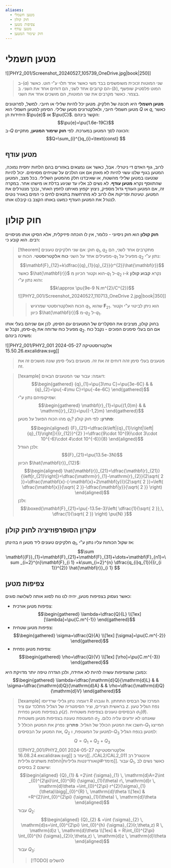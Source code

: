 ```yaml
---
aliases:
  - מטען חשמלי
  - חוק קולון
  - צפיפות מטען
  - מטען עודף
  - חוק שימור המטען
---
```

# מטען חשמלי
![[PHY2_001/Screenshot_20240527_105739_OneDrive.jpg|book|250]]
>ב-$(a)$ שני המוטות זכוכית משופשפים בבד משי  כאשר אחד תלוי ע"י חוט. כאשר הם קרובים אחד לשני, הם דוחים אחד את השני. ב-$(b)$, המוט פלסטיק שופשף בצמר. כאשר מקרבים את שני המוטות, הם מושכים אחד את השני.

**מטען חשמלי** היא תכונה של חלקיק. מטען יכל להיות שלילי או חיובי. למשל, לפרוטונים מטען חשמלי חיובי, ולאלקטרונים מטען שלילי.
הסימון למטען חשמלי הוא $Q$ או $q$, כאשר היחידות הן $\pu{e}$ או $\pu{C}$. הקשר בינהם:
$$\pu{e}=\pu{1.6e-19C}$$
ב-$Q$ הכוונה לסך המטען במערכת. לפי **חוק שימור המטען**, מתקיים:
$$Q=\sum_{i}^{}q_{i}=\text{const}  $$
## מטען עודף
לרוב, גוף האדם די ניטרלי. אבל, כאשר אנו נמצאים באזורים בהם הלחות יחסית נמוכה, המטען בגוף שלנו עשוי להיות לא מאוזן אם אנו הולכים על שטיחים מסוימים. יכול להיות שנטענו במטען שלילי מהשטח, או שאיבדנו חלק מהמטען השלילי. בכל מצב, המטען שהתווסף נקרא **מטען עודף**. לא נשים לב אליו עד שניגע בדלת או מישהו אחר. במקרה זה, אם המטען העודף גדול מספיק, ניצוץ יקפוץ מאיתנו לחפץ האחר, ובכך מנטרלים את המטען.
*טעינות* *ופריקות* אלו לרוב לא מתרחשות בתנאים לחים כי המים באוויר נוטים *לנטרל* את המטען העודף כמעט באותו הקצב בו קיבלנו אותו.


# חוק קולון
**חוק קולון** הוא חוק ניסיוני - כלומר, אין לו הוכחה פיזיקלית, אלא הסיקו אותו מניסויים רבים. הוא קובע כי:      
>[!theorem] חוק: 
 >אם שני חלקיקים טעונים ${q}_{1},{q}_{2}$ מתקרבים אחד לשני, הם מפעילים אחד על השני **כוח אלקטרוסטטי**. הכוח ש-${q}_{1}$ מפעיל על ${q}_{2}$ נתון ע"י:
 >$$\mathbf{F}_{12}=k\dfrac{{q}_{1}{q}_{2}}{r^{2}}\hat{\mathbf{r}}$$
 >כאשר $\hat{\mathbf{r}}$ הוא וקטור הכיוון מ-${q}_{1}$ ל-${q}_{2}$ ו-$k$ נקרא **קבוע קולון** והוא נתון ע"י:
 >$$k\approx \pu{9e-9 N.m^{2}/C^{2}}$$
>![[PHY2_001/Screenshot_20240527_110713_OneDrive 2.jpg|book|350]]
 >>הכוח האלקטרוסטטי שמרגיש ${q}_{1}$, שהוא $\mathbf{F}_{21}$. הוא ניתן לביטוי ע"י וקטור כיוון $\hat{\mathbf{r}}$ מ-${q}_{2}$ ל-${q}_{1}$.
 >

 בחוק קולון, מציבים את הסקלרים של המטענים *עם הסימן*. לכן אם שניהם בעלי אותו סימן, נקבל ש-${q}_{1}$ מפעיל כוח שדוחה את ${q}_{2}$. אם הם בעלי סימנים הפוכים - נקבל כוח משיכה בינהם:

![[PHY2_001/PHY2_001 אלקטרוסטטיקה 2024-05-27 15.50.26.excalidraw.svg]]
>מטענים בעלי סימן זהה דוחים זה את זה. מטענים בעלי סימן שונה מושכים זה את זה.
 
 

>[!example] דוגמה: 
עבור שני המטענים הבאים:
>$$\begin{gathered}
{q}_{1}=\pu{3\mu C}=\pu{3e-6C} &  & {q}_{2}=\pu{-4\mu C}=\pu{-4e-6C}
\end{gathered}$$
שמיקומיהם נתון ע"י:
>$$\begin{gathered}
\mathbf{r}_{1}=\pu{(1,0)m} &  & \mathrm{{r}_{2}}=\pu{(-1,2)m}
\end{gathered}$$
מהו הכוח הפועל על מטען ${q}_{1}$?
**פתרון:**
לפי חוק קולון:
>$$\begin{aligned}
{F}_{21}=\dfrac{k\left|{q}_{1}\right|\left|{q}_{1}\right|}{{r_{12}}^{2} }=\dfrac{9\cdot 10^{9}\cdot 3\cdot 10^{-6}\cdot 4\cdot 10^{-6}}{8}
\end{aligned}$$
ולכן הגודל:
>$${F}_{21}=\pu{13.5e-3N}$$
הכיוון $\hat{\mathbf{r}}_{12}$:
>$$\begin{aligned}
\hat{\mathbf{r}}_{21}=\dfrac{\mathbf{r}_{21}}{\left|r_{21}\right|}=\dfrac{\mathrm{r}_{1}-\mathrm{r}_{2}}{2\sqrt{ 2 }}=\dfrac{\mathbf{x}-(-\mathbf{x}+2\mathbf{y})}{2\sqrt{ 2 }}=\left( \dfrac{\mathbf{x}}{\sqrt{ 2 }}-\dfrac{\mathbf{y}}{\sqrt{ 2 }} \right)
\end{aligned}$$
ולכן:
>$$\boxed{\mathbf{F}_{21}=\pu{-13.5e-3}\left( \dfrac{1}{\sqrt{ 2 }},\, \dfrac{1}{\sqrt{ 2 }} \right) \pu{N} }$$

## עקרון הסופרפוזיציה לחוק קולון
בהינתן $n$ חלקיקים טעונים ליד מטען ${q}_{1}$, אז שקול הכוחות עליו נתון ע"י:
$$\sum \mathbf{{F}}_{1}=\mathbf{F}_{21}+\mathbf{F}_{31}+\dots+\mathbf{F}_{n1}=\sum _{i=2}^{n}\mathbf{F}_{i 1} =k\sum_{i=2}^{n} \dfrac{q_{i}q_{1}}{{r_{i 1}}^{2}} \hat{\mathbf{r}}_{i 1} $$
## צפיפות מטען
כאשר נעסוק בצפיפות מטען, יהיה לנו נוח לסווג אותה לשלושה סוגים:
- צפיפות מטען אורכית:
	$$\begin{gathered}
\lambda=\dfrac{Q}{L} \\[1ex]
[\lambda]=\pu{C.m^{-1}}
\end{gathered}$$
 - צפיפות מטען שטחית:
	$$\begin{gathered}
\sigma=\dfrac{Q}{A} \\[1ex]
[\sigma]=\pu{C.m^{-2}}
\end{gathered}$$
 - צפיפות מטען נפחית:
	$$\begin{gathered}
\rho=\dfrac{Q}{V} \\[1ex]
[\rho]=\pu{C.m^{-3}}
\end{gathered}$$

כמובן שהצפיפות עשויה להיות לא אחידה, ולכן הגדרה טיפה יותר מדויקת היא:
$$\begin{gathered}
\lambda=\dfrac{\mathrm{d}Q}{\mathrm{d}L} &  & \sigma=\dfrac{\mathrm{d}Q}{\mathrm{d}A} &  & \rho=\dfrac{\mathrm{d}Q}{\mathrm{d}V}
\end{gathered}$$

>[!example] דוגמה: 
> נתון גלילי שרדיוסו $R$ וגובהו $h$. המרכז של הבסיס התחתון בראשית הצירים, וציר הסימטריה של הגליל מתלכד עם ציר $z$. נפח הגליל טעון בצפיפות מטען נפחית $\rho(z)$. הבסיסים טעונים בצפיפות משטחית ${\sigma}_{1}(\theta)$. המעטפת טעונה בצפיפות מטען משטחית ${\sigma}_{2}$ שאנחנו לא יודעים עליה כלום.
> חשבו את המטען הכולל של הגליל.
> **פתרון**:
> נפרק את המטען הכולל ל-${Q}_{1}$ המייצג את המטען על הבסיסים, ${Q}_{2}$ למטען על המעטפת, ו-${Q}_{3}$ למטען בנפח הגליל:
> $$Q={Q}_{1}+{Q}_{2}+{Q}_{3}$$
> ![[PHY2_001/PHY2_001 אלקטרוסטטיקה 2024-05-27 16.08.24.excalidraw.svg]]
> ניעזר ב[[../CAL2/CAL2_011 אינטגרל רב מימדי#קואורדינטות גליליות|החלפת משתנים גלילית]]. עבור ${Q}_{1}$, כאשר נשים לב שישנם 2 בסיסים:
> $$\begin{aligned}
> {Q}_{1} & =2\int {\sigma}_{1} \, \mathrm{d}A=2\int _{0}^{2\pi}\int_{0}^{R} {\sigma}_{1}(\theta) r\, \mathrm{d}r  \, \mathrm{d}\theta =\int_{0}^{2\pi} r^{2}{\sigma}_{1}(\theta)\bigg|_{0}^{R}   \, \mathrm{d}\theta    \\[1ex]
>  & =R^{2}\int_{0}^{2\pi} {\sigma}_{1}(\theta) \, \mathrm{d}\theta 
> \end{aligned}$$
> עבור ${Q}_{2}$:
> $$\begin{aligned}
> {Q}_{2} & =\int {\sigma}_{2} \, \mathrm{d}s=\int_{0}^{2\pi} \int_{0}^{h} {\sigma}_{2}(r,\theta,z) R \, \mathrm{d}z  \, \mathrm{d}\theta \\[1ex]
>  & = R\int_{0}^{2\pi} \int_{0}^{h} {\sigma}_{2}(r,\theta,z) \, \mathrm{d}z \, \mathrm{d}\theta 
> \end{aligned}$$
> עבור ${Q}_{3}$:
> >[!TODO] להשלים 
>  >